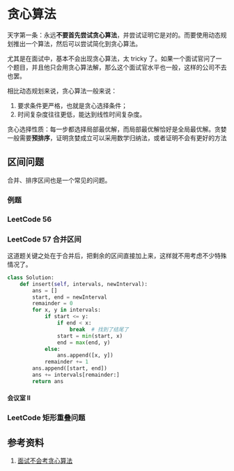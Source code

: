 # 贪心算法

<!--
ID: b1175383-aabe-4258-b91b-1f9c6dae4178
Status: draft
Date: 2020-07-29T23:37:30
Modified: 2020-07-29T23:37:30
wp_id: 1685
-->

天字第一条：永远**不要首先尝试贪心算法**，并尝试证明它是对的。而要使用动态规划推出一个算法，然后可以尝试简化到贪心算法。

尤其是在面试中，基本不会出现贪心算法，太 tricky 了。如果一个面试官问了一个题目，并且他只会用贪心算法解，那么这个面试官水平也一般，这样的公司不去也罢。

相比动态规划来说，贪心算法一般来说：

1. 要求条件更严格，也就是贪心选择条件；
2. 时间复杂度往往更低，能达到线性时间复杂度。

贪心选择性质：每一步都选择局部最优解，而局部最优解恰好是全局最优解。贪婪一般需要**预排序**，证明贪婪成立可以采用数学归纳法，或者证明不会有更好的方法

## 区间问题

合并、排序区间也是一个常见的问题。

### 例题

### LeetCode 56

### LeetCode 57 合并区间

这道题关键之处在于合并后，把剩余的区间直接加上来，这样就不用考虑不少特殊情况了。

```Python
class Solution:
    def insert(self, intervals, newInterval):
        ans = []
        start, end = newInterval
        remainder = 0
        for x, y in intervals:
            if start <= y:
                if end < x:
                    break  # 找到了结尾了
                start = min(start, x)
                end = max(end, y)
            else:
                ans.append([x, y])
            remainder += 1
        ans.append([start, end])
        ans += intervals[remainder:]
        return ans
```
#### 会议室 II

### LeetCode 矩形重叠问题

## 参考资料

1. [面试不会考贪心算法](https://mp.weixin.qq.com/s?__biz=MzU2OTUyNzk1NQ==&mid=2247491012&idx=1&sn=67846abd4e55d0b9b00aa98311ddc456)